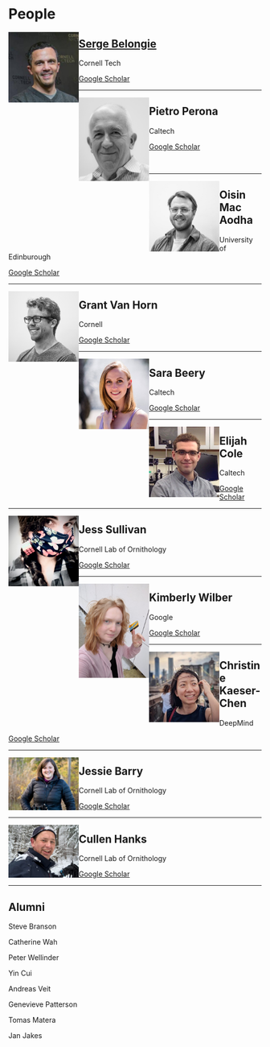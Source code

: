 # People


<img align="left" width="140" src=assets/serge.jpeg>

## [Serge Belongie](https://vision.cornell.edu/se3/people/serge-belongie/) 

Cornell Tech

[Google Scholar](https://scholar.google.com/citations?user=ORr4XJYAAAAJ&hl=en&oi=ao)

---

<img src=assets/pietro.jpeg width="140" align="left" >

## Pietro Perona  

Caltech   

[Google Scholar](https://scholar.google.com/citations?hl=en&user=j29kMCwAAAAJ)

<br>

---

<img src=assets/oisin.jpeg width="140" align="left">

## Oisin Mac Aodha

University of Edinburough

[Google Scholar](https://scholar.google.com/citations?hl=en&user=IfZBjkUAAAAJ)

---

<img src=assets/grant_bw_1.png width="140" align="left">

## Grant Van Horn

Cornell

[Google Scholar](https://scholar.google.com/citations?hl=en&user=PxYY_nsAAAAJ)

---

<img src=assets/sara.jpg width="140" align="left">

## Sara Beery

Caltech

[Google Scholar](https://scholar.google.com/citations?hl=en&user=Hbr4c10AAAAJ)

---

<img src=assets/eli.jpeg width="140" align="left">

## Elijah Cole

Caltech

[Google Scholar](https://scholar.google.com/citations?hl=en&user=-atuVWQAAAAJ)

---

<img src=assets/jess.jpeg width="140" align="left">

## Jess Sullivan

Cornell Lab of Ornithology

[Google Scholar](https://scholar.google.com/citations?hl=en&user=PxYY_nsAAAAJ)

---

<img src=assets/kimberly.jpeg width="140" align="left">

## Kimberly Wilber

Google

[Google Scholar](https://scholar.google.com/citations?hl=en&user=PxYY_nsAAAAJ)

---

<img src=assets/christine.jpeg width="140" align="left">

## Christine Kaeser-Chen

DeepMind

[Google Scholar](https://scholar.google.com/citations?hl=en&user=PxYY_nsAAAAJ)

---

<img src=assets/jessie.jpeg width="140" align="left">

## Jessie Barry

Cornell Lab of Ornithology

[Google Scholar](https://scholar.google.com/citations?hl=en&user=PxYY_nsAAAAJ)

---

<img src=assets/cullen.jpeg width="140" align="left">

## Cullen Hanks

Cornell Lab of Ornithology

[Google Scholar](https://scholar.google.com/citations?hl=en&user=PxYY_nsAAAAJ)

---

## Alumni

Steve Branson

Catherine Wah

Peter Wellinder

Yin Cui

Andreas Veit

Genevieve Patterson

Tomas Matera

Jan Jakes



